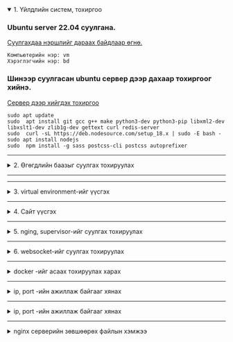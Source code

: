 <details open>
<summary>1. Үйлдлийн систем, тохиргоо</summary>


### Ubuntu server 22.04 суулгана.

<ins> Суулгахдаа нэршлийг дараах байдлаар өгнө. </ins>
```
Компьютерийн нэр: vm
Хэрэглэгчийн нэр: bd
```

### Шинээр суулгасан ubuntu сервер дээр дахаар тохиргоог хийнэ.

<ins> Сервер дээр хийгдэх тохиргоо </ins>
```
sudo apt update
sudo  apt install git gcc g++ make python3-dev python3-pip libxml2-dev libxslt1-dev zlib1g-dev gettext curl redis-server
sudo  curl -sL https://deb.nodesource.com/setup_18.x | sudo -E bash -
sudo apt install nodejs
sudo  npm install -g sass postcss-cli postcss autoprefixer
```

</details>

---
<details>
<summary> 2. Өгөгдлийн баазыг суулгах тохируулах</summary>


<ins>Баазыг дараах командын тусламжтайгаар суулгана </ins>
```
sudo apt update
sudo apt install mariadb-server libmysqlclient-dev
```

<ins>Баазыг шинээр үүсгэх </ins>

```
sudo mysql
CREATE DATABASE dmoj DEFAULT CHARACTER SET utf8mb4 DEFAULT COLLATE utf8mb4_general_ci;
GRANT ALL PRIVILEGES ON dmoj.* TO 'dmoj'@'localhost' IDENTIFIED BY 'db123';
exit
```


<ins>Баазыг unicode дэмждэг болгон тохируулах</ins>
```
sudo -i
mysql_tzinfo_to_sql /usr/share/zoneinfo | sed -e "s/Local time zone must be set--see zic manual page/local/" | mysql -u root mysql

exit
```

</details>

---



---
<details>
<summary> 3. virtual environment-ийг үүсгэх</summary>

```
sudo apt install python3.10-venv

python3 -m venv venv
. venv/bin/activate
```
</details>


---
<details>
<summary> 4. Сайт үүсгэх</summary>

<ins>Сайт үүсгэхдээ github-аас үүсгэж болно</ins>

```
(venv) $ git clone https://github.com/DMOJ/site.git
(venv) $ cd site
(venv) $ git checkout v4.0.0  //Үүнийг өгөхгүй байж болно
(venv) $ git submodule init
(venv) $ git submodule update
```


<ins>site -ийг шууд хуулж болно(FileZilla ашиглан)</ins>

```
(venv) $ sudo chmod 777 -R /home/bd/site/
(venv) $ sudo chmod 777 -R /tmp/
(venv) $ sudo mkdir /mnt/problems/
(venv) $ sudo chmod 777 -R /mnt/problems/
(venv) $ cd site/
```

<ins>Нэмэлт сангуудыг суулгах</ins>
```
(venv) $ pip3 install -r requirements.txt
(venv) $ pip3 install mysqlclient
(venv) $ pip3 install pymysql
(venv) $ python3 manage.py check
```

<ins>build хийж static файлуудыг үүсгэх</ins>

статик файл нь dmoj/local_settings.py файлын STATIC_ROOT хэсэгт заасан фолдер руу үүснэ.
```
(venv) $ ./make_style.sh
(venv) $ python3 manage.py collectstatic
(venv) $ python3 manage.py compilemessages
(venv) $ python3 manage.py compilejsi18n
```

<ins>Өгөгдлийн баазын хүснэгт үүсгэх, жишээ өгөгдөл оруулах</ins>
```
(venv) $ python3 manage.py migrate
(venv) $ python3 manage.py loaddata navbar
(venv) $ python3 manage.py loaddata language_small
(venv) $ python3 manage.py loaddata demo
(venv) $ python3 manage.py createsuperuser
```

<ins>redis сервер суулгах, тестлэх</ins>
```
(venv) $ sudo service redis-server start
(venv) $ python3 manage.py runserver 0.0.0.0:8000
(venv) $ python3 manage.py runbridged
(venv) $ pip3 install Redis

(venv) $ celery -A dmoj_celery worker

(venv) $ pip3 install uwsgi
(venv) $ uwsgi --ini uwsgi.ini
```

</details>




---
<details>
<summary> 5. nging, supervisor-ийг суулгах тохируулах</summary>

<ins>Суулгах, тохируулах</ins>
```
sudo apt install supervisor
sudo apt install nginx


sudo cp /home/bd/site/conf/site.conf /etc/supervisor/conf.d/site.conf
sudo cp /home/bd/site/conf/bridged.conf /etc/supervisor/conf.d/bridged.conf
sudo cp /home/bd/site/conf/celery.conf /etc/supervisor/conf.d/celery.conf
sudo cp /home/bd/site/conf/wsevent.conf /etc/supervisor/conf.d/wsevent.conf
sudo cp /home/bd/site/conf/default /etc/nginx/sites-available/default
sudo cp /home/bd/site/conf/judge.yml /mnt/problems/judge.yml
sudo nano /mnt/problems/judge.yml
sudo nano /home/bd/site/dmoj/local_settings.py

sudo supervisorctl update
sudo supervisorctl status
sudo supervisorctl restart all

sudo nginx -t
sudo service nginx reload
```

</details>


---
<details>
<summary> 6. websocket-ийг суулгах тохируулах</summary>

```
(dmojsite) $ npm install qu ws simplesets
(dmojsite) $ pip3 install websocket-client

sudo supervisorctl update
sudo supervisorctl restart bridged
sudo supervisorctl restart site
sudo supervisorctl restart all
sudo supervisorctl status
sudo service nginx restart

```
</details>



---
<details>
<summary> docker -ийг асаах тохируулах харах</summary>


<ins>Баазыг дараах командын тусламжтайгаар суулгана </ins>
```
sudo docker ps
sudo docker ps -a
sudo docker ps
sudo docker stop <container_name, ID>
sudo docker start <container_name, ID>
sudo docker restart <container_name, ID>
sudo docker exec -t judge bash

sudo docker container prune



sudo chmod u-x /home/bd/site/conf/moj.sh

```


</details>


---
<details>
<summary> ip, port -ийн ажиллаж байгааг хянах</summary>

<ins>Идэвхитэй ажиллаж байгаа портыг сонсох </ins>
```
sudo apt install net-tools
netstat -tulnp | grep LISTEN

```


</details>


---
<details>
<summary> ip, port -ийн ажиллаж байгааг хянах</summary>

<ins>Файлын нэрийг солих </ins>
```
sudo apt install rename
rename -h
rename --help

rename -v  's/\)\.txt/\.in/' test_input*
rename -v  's/\)\.txt/\.out/' test_output*
rename -v  's/(test_input\ \(|test_output\ \()//' *


sudo apt install mmv
mmv -h

mmv 'modulo.in.*' '#1.in'
mmv 'modulo.out.*' '#1.out'

```

[Холбогдох сайт](https://manpages.ubuntu.com/manpages/focal/man1/mmv.1.html)


[Холбогдох сайт](https://phoenixnap.com/kb/rename-file-linux)

</details>





---
<details>
<summary> nginx серверийн зөвшөөрөх файлын хэмжээ</summary>

nginx нь defaul-аараа upload хийх файлын хэмжээг хязгаарласан байдаг. Үүнийг өөрчлөхийн тулд дараах камандыг гүйцэтгэх хэрэгэтэй
<ins>default файл дотор доорх кодыг оруулах </ins>
```
client_max_body_size 10000M;
```
default файлд дараах байдлаар харагдана. зөвхөн хэсгийг нь доор харууллаа
```
server {
    listen       80;
    listen       [::]:80;

    # Change port to 443 and do the nginx ssl stuff if you want it.

    # Change server name to the HTTP hostname you are using.
    # You may also make this the default server by listening with default_server,
    # if you disable the default nginx server declared.
    server_name 127.0.0.1;

    # -----------upload хийх файлын хэмжээг заах-----------
    client_max_body_size 100M;

    add_header X-UA-Compatible "IE=Edge,chrome=1";
    add_header X-Content-Type-Options nosniff;
    add_header X-XSS-Protection "1; mode=block";

    charset utf-8;
    try_files $uri @icons;
    error_page 502 504 /502.html;

    location ~ ^/502\.html$|^/logo\.png$|^/robots\.txt$ {
        root /home/bd/site;
    }


```
Энэхүү өөрчлөлтийг хийсний дараа дараах командыг гүйцэтгэж өөрчлөлийг баталгаажуулна


```
sudo cp /home/bd/site/conf/default /etc/nginx/sites-available/default


sudo service nginx restart
sudo service nginx reload
```


</details>
